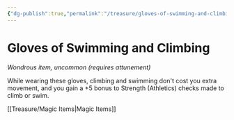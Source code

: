 ```yaml
---
{"dg-publish":true,"permalink":"/treasure/gloves-of-swimming-and-climbing/","dgHomeLink":false,"dgPassFrontmatter":true}
---
```



# Gloves of Swimming and Climbing

*Wondrous item, uncommon (requires attunement)*

While wearing these gloves, climbing and swimming don't cost you extra movement, and you gain a +5 bonus to Strength (Athletics) checks made to climb or swim.


[[Treasure/Magic Items|Magic Items]]
